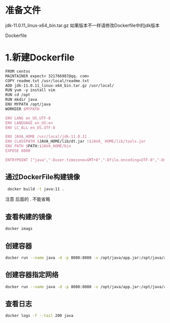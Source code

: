 # 准备文件

 jdk-11.0.11_linux-x64_bin.tar.gz           如果版本不一样请修改Dockerfile中的jdk版本

Dockerfile

# 1.新建Dockerfile

```tex
FROM centos
MAINTAINER expect< 321766987@qq. com>
COPY readme.txt /usr/local/readme.txt
ADD jdk-11.0.11_linux-x64_bin.tar.gz /usr/local/
RUN yum -y install vim
RUN cd /opt
RUN mkdir java
ENV MYPATH /opt/java
WORKDIR $MYPATH

ENV LANG en_US.UTF-8  
ENV LANGUAGE en_US:en  
ENV LC_ALL en_US.UTF-8

ENV JAVA_HOME /usr/local/jdk-11.0.11
ENV CLASSPATH $JAVA_HOME/lib/dt.jar :$JAVA_ HOME/lib/tools.jar
ENV PATH $PATH:$JAVA_HOME/bin
EXPOSE 8080

ENTRYPOINT ["java","-Duser.timezone=GMT+8","-Dfile.encoding=UTF-8","-Dsun.jnu.encoding=UTF-8","-jar","/opt/java/app.jar"]

```

## 通过DockerFile构建镜像

```bash
 docker build -t java:11 .
```

注意 后面的 . 不能省略

## 查看构建的镜像

```bash
docker imags
```

## 创建容器

```bash
docker run --name java -d -p 8080:8080 -v /opt/java/app.jar:/opt/java/app.jar java:11
```

## 创建容器指定网络

```bash
docker run --name java -d -p 8080:8080 -v /opt/java/app.jar:/opt/java/app.jar --network expect java:11
```

## 查看日志

```bash
docker logs -f --tail 200 java
```



